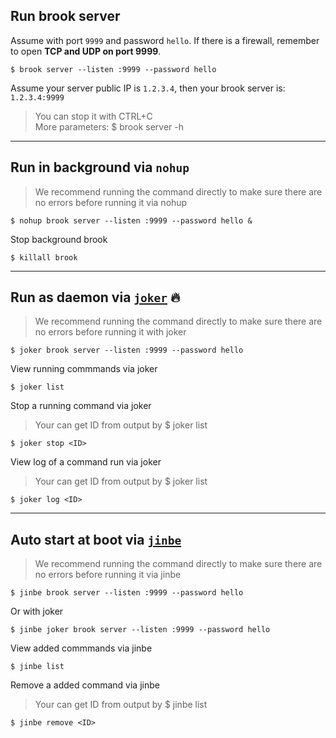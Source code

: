 ## Run brook server

Assume with port `9999` and password `hello`. If there is a firewall, remember to open **TCP and UDP on port 9999**.

```
$ brook server --listen :9999 --password hello
```

Assume your server public IP is `1.2.3.4`, then your brook server is: `1.2.3.4:9999`

> You can stop it with CTRL+C<br/>
> More parameters: \$ brook server -h

---

## Run in background via `nohup`

> We recommend running the command directly to make sure there are no errors before running it via nohup

```
$ nohup brook server --listen :9999 --password hello &
```

Stop background brook

```
$ killall brook
```

---

## Run as daemon via [`joker`](https://github.com/txthinking/joker) 🔥

> We recommend running the command directly to make sure there are no errors before running it with joker

```
$ joker brook server --listen :9999 --password hello
```

View running commmands via joker

```
$ joker list
```

Stop a running command via joker

> Your can get ID from output by \$ joker list

```
$ joker stop <ID>
```

View log of a command run via joker

> Your can get ID from output by \$ joker list

```
$ joker log <ID>
```

---

## Auto start at boot via [`jinbe`](https://github.com/txthinking/jinbe)

> We recommend running the command directly to make sure there are no errors before running it via jinbe

```
$ jinbe brook server --listen :9999 --password hello
```

Or with joker

```
$ jinbe joker brook server --listen :9999 --password hello
```

View added commmands via jinbe

```
$ jinbe list
```

Remove a added command via jinbe

> Your can get ID from output by \$ jinbe list

```
$ jinbe remove <ID>
```

